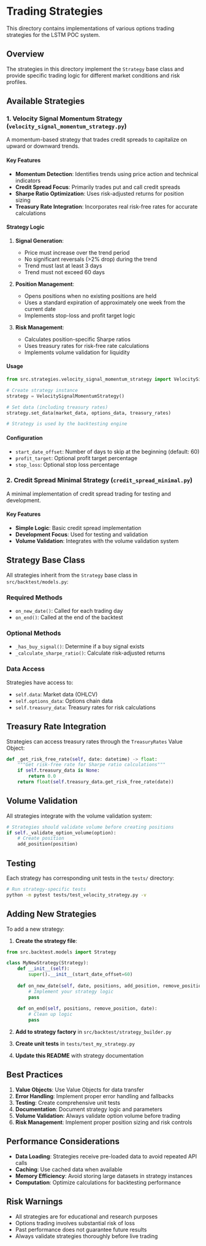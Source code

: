 # Trading Strategies

This directory contains implementations of various options trading strategies for the LSTM POC system.

## Overview

The strategies in this directory implement the `Strategy` base class and provide specific trading logic for different market conditions and risk profiles.

## Available Strategies

### 1. Velocity Signal Momentum Strategy (`velocity_signal_momentum_strategy.py`)

A momentum-based strategy that trades credit spreads to capitalize on upward or downward trends.

#### Key Features
- **Momentum Detection**: Identifies trends using price action and technical indicators
- **Credit Spread Focus**: Primarily trades put and call credit spreads
- **Sharpe Ratio Optimization**: Uses risk-adjusted returns for position sizing
- **Treasury Rate Integration**: Incorporates real risk-free rates for accurate calculations

#### Strategy Logic
1. **Signal Generation**: 
   - Price must increase over the trend period
   - No significant reversals (>2% drop) during the trend
   - Trend must last at least 3 days
   - Trend must not exceed 60 days

2. **Position Management**:
   - Opens positions when no existing positions are held
   - Uses a standard expiration of approximately one week from the current date
   - Implements stop-loss and profit target logic

3. **Risk Management**:
   - Calculates position-specific Sharpe ratios
   - Uses treasury rates for risk-free rate calculations
   - Implements volume validation for liquidity

#### Usage
```python
from src.strategies.velocity_signal_momentum_strategy import VelocitySignalMomentumStrategy

# Create strategy instance
strategy = VelocitySignalMomentumStrategy()

# Set data (including treasury rates)
strategy.set_data(market_data, options_data, treasury_rates)

# Strategy is used by the backtesting engine
```

#### Configuration
- `start_date_offset`: Number of days to skip at the beginning (default: 60)
- `profit_target`: Optional profit target percentage
- `stop_loss`: Optional stop loss percentage

### 2. Credit Spread Minimal Strategy (`credit_spread_minimal.py`)

A minimal implementation of credit spread trading for testing and development.

#### Key Features
- **Simple Logic**: Basic credit spread implementation
- **Development Focus**: Used for testing and validation
- **Volume Validation**: Integrates with the volume validation system

## Strategy Base Class

All strategies inherit from the `Strategy` base class in `src/backtest/models.py`:

### Required Methods
- `on_new_date()`: Called for each trading day
- `on_end()`: Called at the end of the backtest

### Optional Methods
- `_has_buy_signal()`: Determine if a buy signal exists
- `_calculate_sharpe_ratio()`: Calculate risk-adjusted returns

### Data Access
Strategies have access to:
- `self.data`: Market data (OHLCV)
- `self.options_data`: Options chain data
- `self.treasury_data`: Treasury rates for risk calculations

## Treasury Rate Integration

Strategies can access treasury rates through the `TreasuryRates` Value Object:

```python
def _get_risk_free_rate(self, date: datetime) -> float:
    """Get risk-free rate for Sharpe ratio calculations"""
    if self.treasury_data is None:
        return 0.0
    return float(self.treasury_data.get_risk_free_rate(date))
```

## Volume Validation

All strategies integrate with the volume validation system:

```python
# Strategies should validate volume before creating positions
if self._validate_option_volume(option):
    # Create position
    add_position(position)
```

## Testing

Each strategy has corresponding unit tests in the `tests/` directory:

```bash
# Run strategy-specific tests
python -m pytest tests/test_velocity_strategy.py -v
```

## Adding New Strategies

To add a new strategy:

1. **Create the strategy file**:
```python
from src.backtest.models import Strategy

class MyNewStrategy(Strategy):
    def __init__(self):
        super().__init__(start_date_offset=60)
    
    def on_new_date(self, date, positions, add_position, remove_position):
        # Implement your strategy logic
        pass
    
    def on_end(self, positions, remove_position, date):
        # Clean up logic
        pass
```

2. **Add to strategy factory** in `src/backtest/strategy_builder.py`

3. **Create unit tests** in `tests/test_my_strategy.py`

4. **Update this README** with strategy documentation

## Best Practices

1. **Value Objects**: Use Value Objects for data transfer
2. **Error Handling**: Implement proper error handling and fallbacks
3. **Testing**: Create comprehensive unit tests
4. **Documentation**: Document strategy logic and parameters
5. **Volume Validation**: Always validate option volume before trading
6. **Risk Management**: Implement proper position sizing and risk controls

## Performance Considerations

- **Data Loading**: Strategies receive pre-loaded data to avoid repeated API calls
- **Caching**: Use cached data when available
- **Memory Efficiency**: Avoid storing large datasets in strategy instances
- **Computation**: Optimize calculations for backtesting performance

## Risk Warnings

- All strategies are for educational and research purposes
- Options trading involves substantial risk of loss
- Past performance does not guarantee future results
- Always validate strategies thoroughly before live trading
